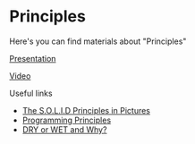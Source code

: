 # Principles

Here's you can find materials about "Principles"

[Presentation](https://docs.google.com/presentation/d/1nUBv7_SIAXaI9TLXjvREB2rnl_sGbm_rXXUDTYD4RYo/edit?usp=sharing)

[Video](https://drive.google.com/file/d/18h29wvVIwZvFlO6_orvQPcpeZcNZbiQb/view?usp=sharing)

Useful links

- [The S.O.L.I.D Principles in Pictures](https://medium.com/backticks-tildes/the-s-o-l-i-d-principles-in-pictures-b34ce2f1e898)
- [Programming Principles](https://github.com/webpro/programming-principles)
- [DRY or WET and Why?](https://medium.com/@nrk25693/dry-or-wet-and-why-867ac3096483)
